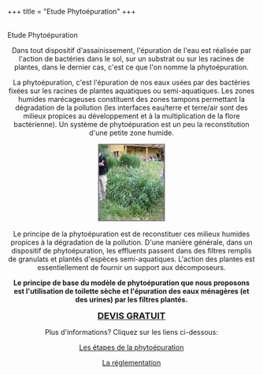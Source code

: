 +++
title = "Etude Phytoépuration"
+++
<br />
 <br />
   <div class="title-01 uppercase">
    <a>Etude Phytoépuration</a>
  </div>
<div class="part900" >
<p style="text-align: center;">Dans tout dispositif d'assainissement, l'épuration de l'eau est réalisée par l'action de bactéries dans le sol, sur un substrat ou sur les racines de plantes, dans le dernier cas, c'est ce que l'on nomme la phytoépuration.</p>
<p style="text-align: center;">La phytoépuration, c'est l'épuration de nos eaux usées par des bactéries fixées sur les racines de plantes aquatiques ou semi-aquatiques. Les zones humides marécageuses constituent des zones tampons permettant la dégradation de la pollution (les interfaces eau/terre et terre/air sont des milieux propices au développement et à la multiplication de la flore bactérienne). Un système de phytoépuration est un peu la reconstitution d'une petite zone humide.</p>
<p style="text-align: center;"><img class="bordure"  style="border: 2px solid grey;" title="Dispositif de phytoépuration" src="/img/phyto.jpg" alt="" width="132" height="153" /></p>
<p style="text-align: center;">Le principe de la phytoépuration est de reconstituer ces milieux humides propices à la dégradation de la pollution. D'une manière générale, dans un dispositif de phytoépuration, les effluents passent dans des filtres remplis de granulats et plantés d'espèces semi-aquatiques. L'action des plantes est essentiellement de fournir un support aux décomposeurs.</p>
<p style="text-align: center;"><strong>Le principe de base du modèle de phytoépuration que nous proposons est l'utilisation de toilette sèche et l'épuration des eaux ménagères (et des urines) par les filtres plantés.</strong></p>

<p style="text-align: center;"><a href="/contact/devis"><span style="font-size: 18px;"><strong>DEVIS GRATUIT</strong></span></a></p>
<p style="text-align: center;">Plus d'informations? Cliquez sur les liens ci-dessous:</p>
<p style="text-align: center;"><a href="/phytoepuration/fonctionnement">Les étapes de la phytoépuration</a></p>
<p style="text-align: center;"><a href="/phytoepuration/reglementation">La réglementation</a></p></p>
</div>